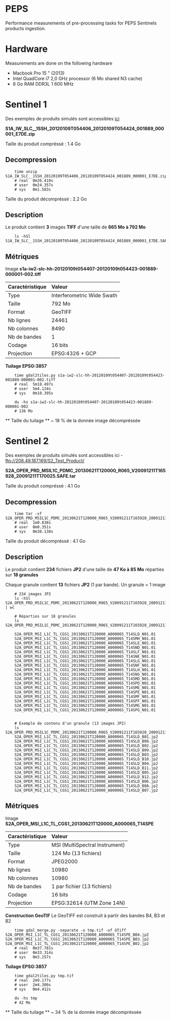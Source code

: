 PEPS
====

Performance measurements of pre-processing tasks for PEPS Sentinels products ingestion.

Hardware
========
Measurements are done on the following hardware
* Macbook Pro 15 " (2013)
* Intel QuadCore i7 2,0 GHz processor (6 Mo shared N3 cache)
* 8 Go RAM DDR3L 1 600 MHz

Sentinel 1
==========
Des exemples de produits simulés sont accessibles [ici](http://scihub.esa.int/)

**S1A_IW_SLC__1SSH_20120109T054406_20120109T054424_001889_000001_E7DE.zip**

Taille du produit compréssé : 1.4 Go

Decompression
-------------

        time unzip S1A_IW_SLC__1SSH_20120109T054406_20120109T054424_001889_000001_E7DE.zip
        # real	0m26.410s
        # user	0m24.357s
        # sys	0m1.583s

Taille du produit décompréssé : 2.2 Go

Description
-----------
Le produit contient **3** images **TIFF** d'une taille de **665 Mo à 792 Mo**

        ls -hSl S1A_IW_SLC__1SSH_20120109T054406_20120109T054424_001889_000001_E7DE.SAFE/measurement/
        
Métriques
---------
Image **s1a-iw2-slc-hh-20120109t054407-20120109t054423-001889-000001-002.tiff**

| Caractéristique  |  Valeur         
| :----------------|:---------
| Type             | Interferometric Wide Swath
| Taille           | 792 Mo
| Format           | GeoTIFF
| Nb lignes        | 24461
| Nb colonnes      | 8490
| Nb de bandes     | 1
| Codage           | 16 bits
| Projection       | EPSG:4326 + GCP

**Tuilage EPSG:3857**
        
        time gdal2tiles.py s1a-iw2-slc-hh-20120109t054407-20120109t054423-001889-000001-002.tiff
        # real	5m18.497s
        # user	5m4.124s
        # sys	0m10.395s
        
        du -hs s1a-iw2-slc-hh-20120109t054407-20120109t054423-001889-000001-002
        # 136 Mo

** Taille du tuilage ** ~ 18 % de la donnée image décompréssée

Sentinel 2
==========
Des exemples de produits simulés sont accessibles ici - ftp://208.49.187.169/S2_Test_Product/

**S2A_OPER_PRD_MSIL1C_PDMC_20130621T120000_R065_V20091211T165928_20091211T170025.SAFE.tar**

Taille du produit compréssé : 4.1 Go

Decompression
-------------
        
        time tar -xf S2A_OPER_PRD_MSIL1C_PDMC_20130621T120000_R065_V20091211T165928_20091211T170025.SAFE.tar
        # real	1m0.838s
        # user	0m0.351s
        # sys	0m38.130s    

Taille du produit décompréssé : 4.1 Go

Description
-----------

Le produit contient **234** fichiers **JP2** d'une taille de **47 Ko à 85 Mo** réparties sur **18 granules**

Chaque granule contient **13** fichiers **JP2** (1 par bande). Un granule = 1 image
    
        # 234 images JP2
        ls -hSl S2A_OPER_PRD_MSIL1C_PDMC_20130621T120000_R065_V20091211T165928_20091211T170025.SAFE/GRANULE/*/IMG_DATA/*.jp2 | wc
        
        # Réparties sur 18 granules
        ls S2A_OPER_PRD_MSIL1C_PDMC_20130621T120000_R065_V20091211T165928_20091211T170025.SAFE/GRANULE/
        
        S2A_OPER_MSI_L1C_TL_CGS1_20130621T120000_A000065_T14SLD_N01.01
        S2A_OPER_MSI_L1C_TL_CGS1_20130621T120000_A000065_T14SMH_N01.01
        S2A_OPER_MSI_L1C_TL_CGS1_20130621T120000_A000065_T14SLE_N01.01
        S2A_OPER_MSI_L1C_TL_CGS1_20130621T120000_A000065_T14SND_N01.01
        S2A_OPER_MSI_L1C_TL_CGS1_20130621T120000_A000065_T14SLF_N01.01
        S2A_OPER_MSI_L1C_TL_CGS1_20130621T120000_A000065_T14SNE_N01.01
        S2A_OPER_MSI_L1C_TL_CGS1_20130621T120000_A000065_T14SLG_N01.01
        S2A_OPER_MSI_L1C_TL_CGS1_20130621T120000_A000065_T14SNF_N01.01
        S2A_OPER_MSI_L1C_TL_CGS1_20130621T120000_A000065_T14SLH_N01.01
        S2A_OPER_MSI_L1C_TL_CGS1_20130621T120000_A000065_T14SNG_N01.01
        S2A_OPER_MSI_L1C_TL_CGS1_20130621T120000_A000065_T14SMD_N01.01
        S2A_OPER_MSI_L1C_TL_CGS1_20130621T120000_A000065_T14SPD_N01.01
        S2A_OPER_MSI_L1C_TL_CGS1_20130621T120000_A000065_T14SME_N01.01
        S2A_OPER_MSI_L1C_TL_CGS1_20130621T120000_A000065_T14SPE_N01.01
        S2A_OPER_MSI_L1C_TL_CGS1_20130621T120000_A000065_T14SMF_N01.01
        S2A_OPER_MSI_L1C_TL_CGS1_20130621T120000_A000065_T14SPF_N01.01
        S2A_OPER_MSI_L1C_TL_CGS1_20130621T120000_A000065_T14SMG_N01.01
        S2A_OPER_MSI_L1C_TL_CGS1_20130621T120000_A000065_T14SPG_N01.01


        # Exemple de contenu d'un granule (13 images JP2)
        ls S2A_OPER_PRD_MSIL1C_PDMC_20130621T120000_R065_V20091211T165928_20091211T170025.SAFE/GRANULE/S2A_OPER_MSI_L1C_TL_CGS1_20130621T120000_A000065_T14SLD_N01.01/IMG_DATA/
        S2A_OPER_MSI_L1C_TL_CGS1_20130621T120000_A000065_T14SLD_B01.jp2
        S2A_OPER_MSI_L1C_TL_CGS1_20130621T120000_A000065_T14SLD_B08.jp2
        S2A_OPER_MSI_L1C_TL_CGS1_20130621T120000_A000065_T14SLD_B02.jp2
        S2A_OPER_MSI_L1C_TL_CGS1_20130621T120000_A000065_T14SLD_B09.jp2
        S2A_OPER_MSI_L1C_TL_CGS1_20130621T120000_A000065_T14SLD_B03.jp2
        S2A_OPER_MSI_L1C_TL_CGS1_20130621T120000_A000065_T14SLD_B10.jp2
        S2A_OPER_MSI_L1C_TL_CGS1_20130621T120000_A000065_T14SLD_B04.jp2
        S2A_OPER_MSI_L1C_TL_CGS1_20130621T120000_A000065_T14SLD_B11.jp2
        S2A_OPER_MSI_L1C_TL_CGS1_20130621T120000_A000065_T14SLD_B05.jp2
        S2A_OPER_MSI_L1C_TL_CGS1_20130621T120000_A000065_T14SLD_B12.jp2
        S2A_OPER_MSI_L1C_TL_CGS1_20130621T120000_A000065_T14SLD_B06.jp2
        S2A_OPER_MSI_L1C_TL_CGS1_20130621T120000_A000065_T14SLD_B8A.jp2
        S2A_OPER_MSI_L1C_TL_CGS1_20130621T120000_A000065_T14SLD_B07.jp2

Métriques
---------
Image **S2A_OPER_MSI_L1C_TL_CGS1_20130621T120000_A000065_T14SPE**

| Caractéristique  |  Valeur         
| :----------------|:---------
| Type             | MSI (MultiSpectral Instrument)
| Taille           | 124 Mo (13 fichiers)
| Format           | JPEG2000
| Nb lignes        | 10980
| Nb colonnes      | 10980
| Nb de bandes     | 1 par fichier (13 fichiers)
| Codage           | 16 bits
| Projection       | EPSG:32614 (UTM Zone 14N)

**Construction GeoTIF**
Le GeoTIFF est construit à partir des bandes B4, B3 et B2

        time gdal_merge.py -separate -o tmp.tif -of GTiff S2A_OPER_MSI_L1C_TL_CGS1_20130621T120000_A000065_T14SPE_B04.jp2 S2A_OPER_MSI_L1C_TL_CGS1_20130621T120000_A000065_T14SPE_B03.jp2 S2A_OPER_MSI_L1C_TL_CGS1_20130621T120000_A000065_T14SPE_B02.jp2
        # real	0m37.781s
        # user	0m33.314s
        # sys	0m3.257s
        
**Tuilage EPSG:3857**
        
        time gdal2tiles.py tmp.tif
        # real	2m9.177s
        # user	2m4.300s
        # sys	0m4.412s
        
        du -hs tmp
        # 42 Mo

** Taille du tuilage ** ~ 34 % de la donnée image décompréssée
